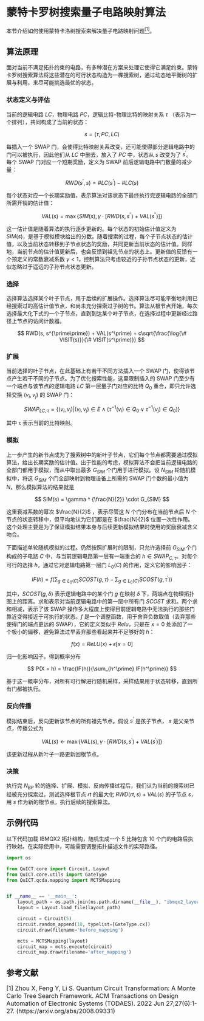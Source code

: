 # 蒙特卡罗树搜索量子电路映射算法

本节介绍如何使用蒙特卡洛树搜索来解决量子电路映射问题[<sup>[1]</sup>](#refer1)。

## 算法原理

面对当前不满足拓扑约束的电路，有多种潜在方案来处理它使得它满足约束。蒙特卡罗树搜索算法将这些潜在的可行状态构造为一棵搜索树，通过动态地平衡树的扩展与利用，来尽可能挑选最优的状态。

### 状态定义与评估

当前的逻辑电路 $LC$，物理电路 $PC$，逻辑比特-物理比特的映射关系 $\tau$ （表示为一个排列），共同构成了当前的状态：

$$
s=(\tau, PC, LC)
$$

每插入一个 SWAP 门，会使得比特映射关系改变，还可能使得部分逻辑电路中的门可以被执行，因此他们从 $LC$ 中删去，放入了 $PC$ 中，状态从 $s$ 改变为了 $s^\prime$。
每个 SWAP 门对应一个短期奖励，定义为 SWAP 前后逻辑电路中门数量的减少量：

$$
RWD(s^\prime,s) = \#LC(s^\prime ) - \#LC(s)
$$

每个状态对应一个长期奖励值，表示算法对该状态下最终执行完逻辑电路的全部门所需开销的估计值：

$$
VAL(s) = \max \left\{ SIM(s), \gamma \cdot [RWD(s,s^{\prime\prime} ) + VAL(s^{\prime\prime} )] \right\}
$$

这一估计值是随着算法的执行逐步更新的。每个状态的初始估计值定义为 $SIM(s)$，是基于模拟模块给出的分数。随着搜索的过程，每个子节点状态的估计值，以及当前状态转移到子节点状态的奖励，共同更新当前状态的估计值。同样地，当前节点的估计值更新后，也会反馈到祖先节点的状态上。更新值的反馈有一个预定义的常数衰减系数 $\gamma < 1$，控制算法只考虑较近的子孙节点状态的更新，近似忽略过于遥远的子孙节点状态更新。

### 选择

选择算法选择某个叶子节点，用于后续的扩展操作。选择算法尽可能平衡地利用已经搜索过的高估计值节点，和尚未充分探索过子树的节。算法从根节点开始，每次选择最大化下式的一个子节点，直到到达某个叶子节点，在选择过程中更新经过路径上节点的访问计数器。

$$
RWD(s, s^{\prime\prime}) + VAL(s^\prime) + c\sqrt{\frac{\log{\# VISIT(s)}}{\# VISIT(s^\prime)}}
$$

### 扩展

当前选择的叶子节点，在此基础上有若干不同方法插入一个 SWAP 门，使得该节点产生若干不同的子节点。为了优化搜索性能，这里限制插入的 SWAP 门至少有一个端点与该节点的逻辑电路 $LC$ 第一层量子门对应的比特 $Q_0$ 重合，即只允许选择交换 $(v_i,v_j )$ 的 SWAP 门：

$$
SWAP_{LC, \tau} = \left\{ (v_i, v_j) | (v_i, v_j) \in E \land (\tau^{-1}(v_i) \in Q_0 \lor \tau^{-1}(v_j) \in Q_0) \right\}
$$

其中 τ 表示当前的比特映射。

### 模拟

上一步产生的新节点成为了搜索树中的新叶子节点，它们每个节点都需要通过模拟算法，给出长期奖励的估计值。出于性能的考虑，模拟算法不会把当前逻辑电路的全部门都用于模拟，而从中取出最多 $G_{SIM}$ 个门用于进行模拟。设 $N_{SIM}$ 轮随机模拟中，将这 $G_{SIM}$ 个门全部映射到物理设备上所需的 SWAP 门个数的最小值为 $N$，那么模拟算法的结果就是

$$
SIM(s) = \gamma ^ {\frac{N}{2}} \cdot G_{SIM}
$$

这里衰减系数的幂次 $\frac{N}{2}$ ，表示尽管这 $N$ 个门分布在当前节点后 $N$ 个节点的状态转移中，但平均地认为它们都是在 $\frac{N}{2}$ 位置一次性作用。这个处理主要是为了保证模拟结果本身与后续更新模拟结果时使用的奖励衰减含义吻合。

下面描述单轮随机模拟的过程。仍然按照扩展时的限制，只允许选择前 $G_{SIM}$ 个门构成的子电路 $C$ 中，与当前逻辑电路第一层有一端重合的 $h \in SWAP_{C, \tau}$。对每个可行的选择 $h$，通过它对逻辑电路第一层门 $L_0 (C)$ 的作用，定义它的影响因子：

$$
IF(h) = f \left( \sum_{g \in L_0(C)} SCOST(g, \tau) - \sum_{g \in L_0(C)} SCOST(g, \tau^\prime) \right)
$$

其中，$SCOST(g, \delta)$ 表示逻辑电路中的某个门 $g$ 在映射 $\delta$ 下，两端点在物理拓扑图上的距离。求和表示对当前逻辑电路中的第一层中所有门 $SCOST$ 求和。两个求和相减，表示了该 SWAP 操作多大程度上使得目前逻辑电路中无法执行的那些门靠近变得接近于可执行的状态。$f$ 是一个调整函数，用于舍弃负数取值（丢弃那些使得门的端点更远的 SWAP），它的定义类似于 $Relu$，只是在 $x=0$ 处添加了一个极小的偏移，避免算法过早丢弃那些看起来并不足够好的 $h$：

$$
f(x) = ReLU(x) + \epsilon [x=0]
$$

归一化影响因子，得到概率分布

$$
P(X = h) = \frac{IF(h)}{\sum_{h^\prime} IF(h^\prime)}
$$

基于这一概率分布，对所有可行解进行随机采样，采样结果用于状态转移，直到所有门都被执行。

### 反向传播

模拟结束后，反向更新该节点的所有祖先节点。假设 $s^\prime$ 是孩子节点， $s$ 是父亲节点，传播公式为

$$
VAL(s) \leftarrow \max\left\{ VAL(s), \gamma \cdot [RWD(s, s^\prime) + VAL(s^\prime)] \right\}
$$

该更新过程从新叶子一路更新回根节点。

### 决策

执行完 $N_{BP}$ 轮的选择、扩展、模拟、反向传播过程后，我们认为当前的搜索树已经被充分探索过，测试选择根节点 $rt$ 的最大化 $RWD(rt, s) + VAL(s)$ 的子节点 $s$，用 $s$ 作为新的根节点，执行后续的搜索算法。

## 示例代码

以下代码加载 IBMQX2 拓扑结构，随机生成一个 5 比特包含 10 个门的电路后执行映射。在实际使用中，可能需要调整拓扑描述文件的实际路径。

```python
import os

from QuICT.core import Circuit, Layout
from QuICT.core.utils import GateType
from QuICT.qcda.mapping import MCTSMapping


if __name__ == '__main__':
    layout_path = os.path.join(os.path.dirname(__file__), "ibmqx2_layout.json")
    layout = Layout.load_file(layout_path)

    circuit = Circuit(5)
    circuit.random_append(10, typelist=[GateType.cx])
    circuit.draw(filename='before_mapping')

    mcts = MCTSMapping(layout)
    circuit_map = mcts.execute(circuit)
    circuit_map.draw(filename='after_mapping')
```

## 参考文献

<div id="refer1"></div>

<font size=3>
[1] Zhou X, Feng Y, Li S. Quantum Circuit Transformation: A Monte Carlo Tree Search Framework. ACM Transactions on Design Automation of Electronic Systems (TODAES). 2022 Jun 27;27(6):1-27. (https://arxiv.org/abs/2008.09331)
</font>